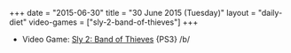 +++
date = "2015-06-30"
title = "30 June 2015 (Tuesday)"
layout = "daily-diet"
video-games = ["sly-2-band-of-thieves"]
+++

<ul>
<li class="entry Video Game">Video Game: <a href="/video-games/sly-2-band-of-thieves">Sly 2: Band of Thieves</a> {PS3} /b/</li>
</ul>